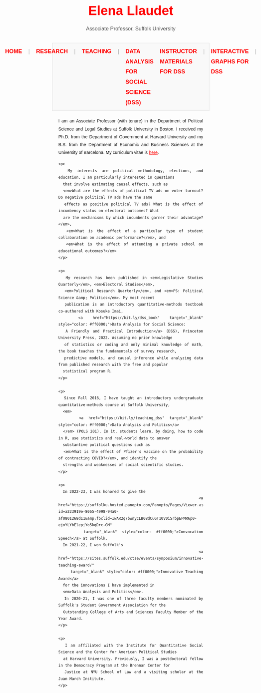 <div style="margin-top: 20px; font-family: Arial, sans-serif; line-height: 1.8;">
  <!-- Page Title -->
  <div style="text-align: center; margin-bottom: 30px;">
    <h1 style="font-size: 3em; font-weight: bold; color: #ff0000; margin: 0;">
      Elena Llaudet
    </h1>
    <p style="font-size: 1.2em; color: #555; margin-top: 5px;">
      Associate Professor, Suffolk University
    </p>
  </div>

  <!-- Links Section -->
  <div style="display: flex; justify-content: center; gap: 20px; margin-bottom: 20px; padding: 10px; background-color: #f9f9f9; border: 1px solid #ddd;">
    <a href="https://ellaudet.github.io/" 
       style="text-decoration: none; font-size: 1.3em; color: #ff0000; font-weight: bold;">
      HOME
    </a>
    <span style="color: #aaa; font-size: 1.3em;">|</span>
    <a href="https://ellaudet.github.io/research/" 
       style="text-decoration: none; font-size: 1.3em; color: #ff0000; font-weight: bold;">
      RESEARCH
    </a>
    <span style="color: #aaa; font-size: 1.3em;">|</span>
    <a href="https://ellaudet.github.io/teaching/" 
       style="text-decoration: none; font-size: 1.3em; color: #ff0000; font-weight: bold;">
      TEACHING
    </a>
    <span style="color: #aaa; font-size: 1.3em;">|</span>
    <a href="https://ellaudet.github.io/dssbook/" 
       style="text-decoration: none; font-size: 1.3em; color: #ff0000; font-weight: bold;">
      DATA ANALYSIS FOR SOCIAL SCIENCE (DSS)
    </a>
    <a href="https://ellaudet.github.io/dss_resources/" 
       style="text-decoration: none; font-size: 1.3em; color: #ff0000; font-weight: bold;">
      INSTRUCTOR MATERIALS FOR DSS
    </a>
    <span style="color: #aaa; font-size: 1.3em;">|</span>
    <a href="https://ellaudet.github.io/dss_interactive/" 
       style="text-decoration: none; font-size: 1.3em; color: #ff0000; font-weight: bold;">
      INTERACTIVE GRAPHS FOR DSS
    </a>
    <span style="color: #aaa; font-size: 1.3em;">|</span>
  </div>

  <!-- Introduction Section -->
  <div style="padding: 0 20px; text-align: justify;">
    <p>
      I am an Associate Professor (with tenure) in the Department of Political Science and Legal Studies 
      at Suffolk University in Boston. I received my Ph.D. from the Department of Government at Harvard 
      University and my B.S. from the Department of Economic and Business Sciences at the University of Barcelona. 
      My curriculum vitae is 
      <a href="https://www.dropbox.com/scl/fi/s0k903ernvchi35fu6re2/Llaudet_CV_website.pdf?rlkey=fb02jzo91dc490pvdmowrgpcm&amp;dl=0" 
         target="_blank" style="color: #ff0000;">here</a>.
    </p>

    <p>
      My interests are political methodology, elections, and education. I am particularly interested in questions 
      that involve estimating causal effects, such as 
      <em>What are the effects of political TV ads on voter turnout? Do negative political TV ads have the same 
      effects as positive political TV ads? What is the effect of incumbency status on electoral outcomes? What 
      are the mechanisms by which incumbents garner their advantage?</em>, 
      <em>What is the effect of a particular type of student collaboration on academic performance?</em>, and 
      <em>What is the effect of attending a private school on educational outcomes?</em>
    </p>

    <p>
      My research has been published in <em>Legislative Studies Quarterly</em>, <em>Electoral Studies</em>, 
      <em>Political Research Quarterly</em>, and <em>PS: Political Science &amp; Politics</em>. My most recent 
      publication is an introductory quantitative-methods textbook co-authored with Kosuke Imai, 
      <a href="https://bit.ly/dss_book" target="_blank" style="color: #ff0000;">Data Analysis for Social Science: 
      A Friendly and Practical Introduction</a> (DSS), Princeton University Press, 2022. Assuming no prior knowledge 
      of statistics or coding and only minimal knowledge of math, the book teaches the fundamentals of survey research, 
      predictive models, and causal inference while analyzing data from published research with the free and popular 
      statistical program R.
    </p>

    <p>
      Since Fall 2016, I have taught an introductory undergraduate quantitative-methods course at Suffolk University, 
      <em>
        <a href="https://bit.ly/teaching_dss" target="_blank" style="color: #ff0000;">Data Analysis and Politics</a>
      </em> (POLS 201). In it, students learn, by doing, how to code in R, use statistics and real-world data to answer 
      substantive political questions such as 
      <em>What is the effect of Pfizer's vaccine on the probability of contracting COVID?</em>, and identify the 
      strengths and weaknesses of social scientific studies.
    </p>

    <p>
      In 2022-23, I was honored to give the 
      <a href="https://suffolku.hosted.panopto.com/Panopto/Pages/Viewer.aspx?id=a223919e-8065-4998-94a0-af0801268d11&amp;fbclid=IwAR2q7bwnyCLB08dCuGT10V0iSrbpEPMR6p0-ejoYLYbElepiYo5kqDrc-GM" 
         target="_blank" style="color: #ff0000;">Convocation Speech</a> at Suffolk. 
      In 2021-22, I won Suffolk's 
      <a href="https://sites.suffolk.edu/ctse/events/symposium/innovative-teaching-award/" 
         target="_blank" style="color: #ff0000;">Innovative Teaching Award</a> 
      for the innovations I have implemented in 
      <em>Data Analysis and Politics</em>. 
      In 2020-21, I was one of three faculty members nominated by Suffolk's Student Government Association for the 
      Outstanding College of Arts and Sciences Faculty Member of the Year Award.
    </p>

    <p>
      I am affiliated with the Institute for Quantitative Social Science and the Center for American Political Studies 
      at Harvard University. Previously, I was a postdoctoral fellow in the Democracy Program at the Brennan Center for 
      Justice at NYU School of Law and a visiting scholar at the Juan March Institute.
    </p>
  </div>
</div>

